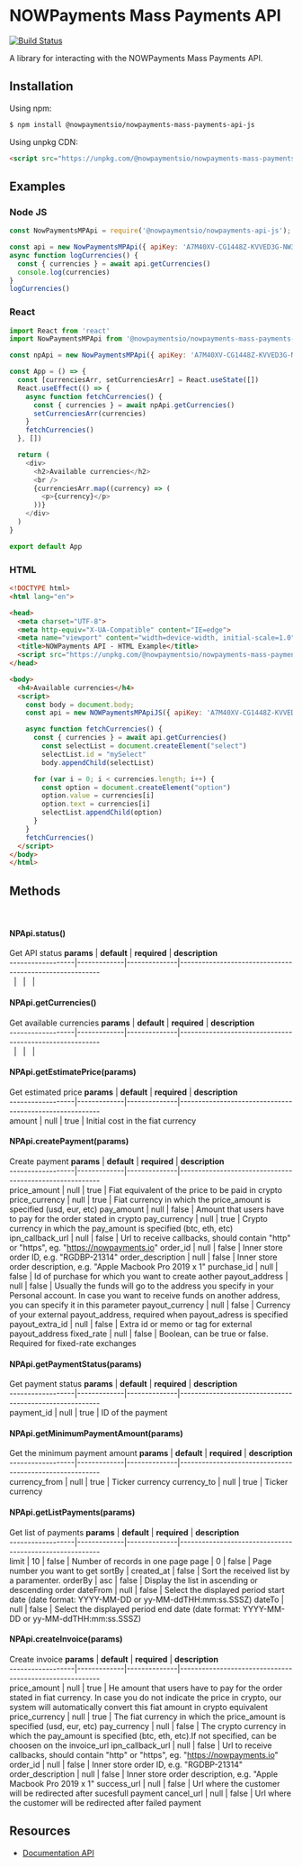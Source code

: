 # NOWPayments Mass Payments API

[![Build Status](https://travis-ci.org/joemccann/dillinger.svg?branch=master)](https://travis-ci.org/joemccann/dillinger)

A library for interacting with the NOWPayments Mass Payments API.

## Installation

Using npm:

```bash
$ npm install @nowpaymentsio/nowpayments-mass-payments-api-js
```

Using unpkg CDN:

```html
<script src="https://unpkg.com/@nowpaymentsio/nowpayments-mass-payments-api-js/dist/nowpayments-mass-payments-api-js.min.js"></script>
```

## Examples

### Node JS

```js
const NowPaymentsMPApi = require('@nowpaymentsio/nowpayments-api-js');

const api = new NowPaymentsMPApi({ apiKey: 'A7M40XV-CG1448Z-KVVED3G-NW3V0TK' }) // your api key
async function logCurrencies() {
  const { currencies } = await api.getCurrencies()
  console.log(currencies)
}
logCurrencies()
```

### React

```js
import React from 'react'
import NowPaymentsMPApi from '@nowpaymentsio/nowpayments-mass-payments-api-js'

const npApi = new NowPaymentsMPApi({ apiKey: 'A7M40XV-CG1448Z-KVVED3G-NW3V0TK' }) // your api key

const App = () => {
  const [currenciesArr, setCurrenciesArr] = React.useState([])
  React.useEffect(() => {
    async function fetchCurrencies() {
      const { currencies } = await npApi.getCurrencies()
      setCurrenciesArr(currencies)
    }
    fetchCurrencies()
  }, [])

  return (
    <div>
      <h2>Available currencies</h2>
      <br />
      {currenciesArr.map((currency) => (
        <p>{currency}</p>
      ))}
    </div>
  )
}

export default App
```
### HTML
```html
<!DOCTYPE html>
<html lang="en">

<head>
  <meta charset="UTF-8">
  <meta http-equiv="X-UA-Compatible" content="IE=edge">
  <meta name="viewport" content="width=device-width, initial-scale=1.0">
  <title>NOWPayments API - HTML Example</title>
  <script src="https://unpkg.com/@nowpaymentsio/nowpayments-mass-payments-api-js/dist/nowpayments-mass-payments-api-js.min.js"></script>
</head>

<body>
  <h4>Available currencies</h4>
  <script>
    const body = document.body;
    const api = new NOWPaymentsMPApiJS({ apiKey: 'A7M40XV-CG1448Z-KVVED3G-NW3V0TK' }) // your api key

    async function fetchCurrencies() {
      const { currencies } = await api.getCurrencies()
        const selectList = document.createElement("select")
        selectList.id = "mySelect"
        body.appendChild(selectList)

      for (var i = 0; i < currencies.length; i++) {
        const option = document.createElement("option")
        option.value = currencies[i]
        option.text = currencies[i]
        selectList.appendChild(option)
      }
    }
    fetchCurrencies()
  </script>
</body>
</html>
```
## Methods
&nbsp;
#### NPApi.status()
Get API status
**params**       | **default** | **required** | **description**                                        
------------------|-------------|--------------|--------------------------------------------------------                                   
&nbsp; | &nbsp;       | &nbsp;           | &nbsp;

#### NPApi.getCurrencies()
Get available currencies
**params**       | **default** | **required** | **description**                                        
------------------|-------------|--------------|--------------------------------------------------------                                   
&nbsp; | &nbsp;       | &nbsp;           | &nbsp;

#### NPApi.getEstimatePrice(params)
Get estimated price
**params**       | **default** | **required** | **description**                                        
------------------|-------------|--------------|--------------------------------------------------------                                   
amount | null | true | Initial cost in the fiat currency

#### NPApi.createPayment(params)
Create payment
**params**       | **default** | **required** | **description**                                        
------------------|-------------|--------------|--------------------------------------------------------                                   
price_amount | null | true | Fiat equivalent of the price to be paid in crypto
price_currency | null | true | Fiat currency in which the price_amount is specified (usd, eur, etc)
pay_amount | null | false | Amount that users have to pay for the order stated in crypto
pay_currency | null | true | Crypto currency in which the pay_amount is specified (btc, eth, etc)
ipn_callback_url | null | false | Url to receive callbacks, should contain "http" or "https", eg. "https://nowpayments.io"
order_id | null | false | Inner store order ID, e.g. "RGDBP-21314"
order_description | null | false | Inner store order description, e.g. "Apple Macbook Pro 2019 x 1"
purchase_id | null | false | Id of purchase for which you want to create aother
payout_address | null | false | Usually the funds will go to the address you specify in your Personal account. In case you want to receive funds on another address, you can specify it in this parameter
payout_currency | null | false | Currency of your external payout_address, required when payout_adress is specified
payout_extra_id | null | false | Extra id or memo or tag for external payout_address
fixed_rate | null | false | Boolean, can be true or false. Required for fixed-rate exchanges

#### NPApi.getPaymentStatus(params)
Get payment status
**params**       | **default** | **required** | **description**                                        
------------------|-------------|--------------|--------------------------------------------------------                                   
payment_id | null | true | ID of the payment

#### NPApi.getMinimumPaymentAmount(params)
Get the minimum payment amount
**params**       | **default** | **required** | **description**                                        
------------------|-------------|--------------|--------------------------------------------------------                                   
currency_from | null | true | Ticker currency
currency_to | null | true | Ticker currency

#### NPApi.getListPayments(params)
Get list of payments
**params**       | **default** | **required** | **description**                                        
------------------|-------------|--------------|--------------------------------------------------------                                   
limit | 10 | false | Number of records in one page
page | 0 | false | Page number you want to get
sortBy | created_at | false | Sort the received list by a paramenter.
orderBy | asc | false | Display the list in ascending or descending order
dateFrom | null | false | Select the displayed period start date (date format: YYYY-MM-DD or yy-MM-ddTHH:mm:ss.SSSZ)
dateTo | null | false | Select the displayed period end date (date format: YYYY-MM-DD or yy-MM-ddTHH:mm:ss.SSSZ)

#### NPApi.createInvoice(params)
Create invoice
**params**       | **default** | **required** | **description**                                        
------------------|-------------|--------------|--------------------------------------------------------                                   
price_amount | null | true | He amount that users have to pay for the order stated in fiat currency. In case you do not indicate the price in crypto, our system will automatically convert this fiat amount in crypto equivalent
price_currency | null | true | The fiat currency in which the price_amount is specified (usd, eur, etc)
pay_currency | null | false | The crypto currency in which the pay_amount is specified (btc, eth, etc).If not specified, can be choosen on the invoice_url
ipn_callback_url | null | false | Url to receive callbacks, should contain "http" or "https", eg. "https://nowpayments.io"
order_id | null | false | Inner store order ID, e.g. "RGDBP-21314"
order_description | null | false | Inner store order description, e.g. "Apple Macbook Pro 2019 x 1"
success_url | null | false | Url where the customer will be redirected after sucesfull payment
cancel_url | null | false | Url where the customer will be redirected after failed payment

## Resources

* [Documentation API](https://documenter.getpostman.com/view/7907941/S1a32n38)